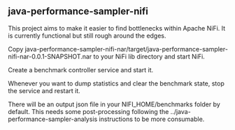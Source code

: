 java-performance-sampler-nifi
--------------

This project aims to make it easier to find bottlenecks within Apache NiFi.  It is currently functional but still rough around the edges.

Copy java-performance-sampler-nifi-nar/target/java-performance-sampler-nifi-nar-0.0.1-SNAPSHOT.nar to your NiFi lib directory and start NiFi.

Create a benchmark controller service and start it.

Whenever you want to dump statistics and clear the benchmark state, stop the service and restart it.

There will be an output json file in your NIFI_HOME/benchmarks folder by default.  This needs some post-processing following the ../java-performance-sampler-analysis instructions to be more consumable.
